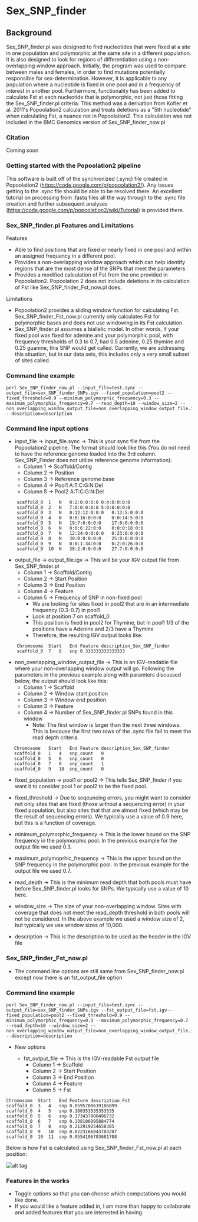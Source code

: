 Sex_SNP_finder
==============
Background
--------------
Sex_SNP_finder.pl was designed to find nucleotides that were fixed at a site in one population and polymorphic at the same site in a different population. It is also designed to look for regions of differentiation using a non-overlapping window approach. Initially, the program was used to compare between males and females, in order to find mutations potentially responsible for sex-determination. However, it is applicable to any population where a nucleotide is fixed in one pool and in a frequency of interest in another pool. Furthermore, functionality has been added to calculate Fst at each nucleotide that is polymorphic, not just those fitting the Sex_SNP_finder.pl criteria. This method was a derivation from Kofler et al. 2011's Popoolation2 calculation and treats deletions as a "5th nucleotide" when calculating Fst, a nuance not in Popoolation2. This calculation was not included in the BMC Genomics version of Sex_SNP_finder_now.pl

### Citation

Coming soon

### Getting started with the Popoolation2 pipeline

This software is built off of the synchronized (.sync) file created in Popoolation2 (https://code.google.com/p/popoolation2/). Any issues getting to the .sync file should be able to be resolved there. An excellent tutorial on processing from .fastq files all the way through to the .sync file creation and further subsequent analyses (https://code.google.com/p/popoolation2/wiki/Tutorial) is provided there.

### Sex_SNP_finder.pl Features and Limitations

Features

* Able to find positions that are fixed or nearly fixed in one pool and within an assigned frequency in a different pool.
* Provides a non-overlapping window approach which can help identify regions that are the most dense of the SNPs that meet the parameters
* Provides a modified calculation of Fst from the one provided in Popoolation2. Popoolation 2 does not include deletions in its calculation of Fst like Sex_SNP_finder_Fst_now.pl does.

Limitations

* Popoolation2 provides a sliding window function for calculating Fst. Sex_SNP_finder_Fst_now.pl currently only calculates Fst for polymorphic bases and does not use windowing in its Fst calculation. 
* Sex_SNP_finder.pl assumes a biallelic model. In other words, if your fixed pool was fixed for adenine and your polymorphic pool, with frequency thresholds of 0.3 to 0.7, had 0.5 adenine, 0.25 thymine and 0.25 guanine, this SNP would get called. Currently, we are addressing this situation, but in our data sets, this includes only a very small subset of sites called.

### Command line example

```
perl Sex_SNP_finder_now.pl --input_file=test.sync --output_file=sex_SNP_finder_SNPs.igv --fixed_population=pool2 --fixed_threshold=0.9 --minimum_polymorphic_frequency=0.3 --maximum_polymorphic_frequency=0.7 --read_depth=10 --window_size=2 --non_overlapping_window_output_file=non_overlapping_window_output_file.igv --description=description
```

### Command line input options

* input_file -> input_file.sync -> This is your sync file from the Popoolation2 pipeline. The format should look like this (You do not need to have the reference genome loaded into the 3rd column. Sex_SNP_Finder does not utilize reference genome information):
    - Column 1 -> Scaffold/Contig
    - Column 2 -> Position
    - Column 3 -> Reference genome base
    - Column 4 -> Pool1 A:T:C:G:N:Del
    - Column 5 -> Pool2 A:T:C:G:N:Del
```
    scaffold_0	1	N	0:2:0:0:0:0	0:4:0:0:0:0
    scaffold_0	2	N	7:0:0:0:0:0	5:0:0:0:0:0
    scaffold_0	3	N	0:12:12:0:0:0	0:13:5:0:0:0
    scaffold_0	4	N	0:0:16:0:0:0	0:0:14:5:0:0
    scaffold_0	5	N	19:7:0:0:0:0	17:0:0:0:0:0
    scaffold_0	6	N	0:0:6:22:0:0	0:0:0:18:0:0
    scaffold_0	7	N	12:24:0:0:0:0	0:23:0:0:0:0
    scaffold_0	8	N	30:0:0:0:0:0	25:0:0:0:0:0
    scaffold_0	9	N	0:0:1:34:0:0	0:2:0:26:0:0
    scaffold_0	10	N	38:2:0:0:0:0	27:7:0:0:0:0
```

* output_file -> output_file.igv -> This will be your IGV output file from Sex_SNP_finder.pl 
    - Column 1 -> Scaffold/Contig
    - Column 2 -> Start Position
    - Column 3 -> End Position
    - Column 4 -> Feature
    - Column 5 -> Frequency of SNP in non-fixed pool
        * We are looking for sites fixed in pool2 that are in an intermediate frequency (0.3-0.7) in pool1
        * Look at position 7 on scaffold_0
        * This position is fixed in pool2 for Thymine, but in pool1 1/3 of the positions have a Adenine and 2/3 have a Thymine
        * Therefore, the resulting IGV output looks like:

    
``` 
    Chromosome	Start	End	Feature	description_Sex_SNP_finder
    scaffold_0	7	8	snp	0.333333333333333
```

* non_overlapping_window_output_file -> This is an IGV-readable file where your non-overlapping window output will go. Following the parameters in the previous example along with paramters discussed below, the output should look like this:
   - Column 1 -> Scaffold
   - Column 2 -> Window start position
   - Column 3 -> Window end position
   - Column 3 -> Feature
   - Column 4 -> Number of Sex_SNP_finder.pl SNPs found in this window
      * Note: The first window is larger than the next three windows. This is because the first two rows of the .sync file fail to meet the read depth criteria.
```
   Chromosome   Start   End Feature description_Sex_SNP_finder
   scaffold_0	1	4	snp_count   0
   scaffold_0	5	6	snp_count   0
   scaffold_0	7	8	snp_count   1
   scaffold_0	9	10	snp_count   0
```

* fixed_population -> pool1 or pool2 -> This tells Sex_SNP_finder if you want it to consider pool 1 or pool2 to be the fixed pool.

* fixed_threshold -> Due to seqeuncing errors, you might want to consider not only sites that are fixed (those without a sequencing error) in your fixed population, but also sites that that are almost fixed (which may be the result of sequencing errors). We typically use a value of 0.9 here, but this is a function of coverage.

* minimum_polymorphic_frequency -> This is the lower bound on the SNP frequency in the polymorphic pool. In the previous example for the output file we used 0.3.

* maximum_polymoprhic_frequency -> This is the upper bound on the SNP frequency in the polymorphic pool. In the previous example for the output file we used 0.7.

* read_depth -> This is the minimum read depth that both pools must have before Sex_SNP_finder.pl looks for SNPs. We typically use a value of 10 here.

* window_size -> The size of your non-overlapping window. Sites with coverage that does not meet the read_depth threshold in both pools will not be considered. In the above example we used a window size of 2, but typically we use window sizes of 10,000. 

* description -> This is the description to be used as the header in the IGV file

### Sex_SNP_finder_Fst_now.pl

* The command line options are still same from Sex_SNP_finder_now.pl except now there is an fst_output_file option

### Command line example

```
perl Sex_SNP_finder_now.pl --input_file=test.sync --output_file=sex_SNP_finder_SNPs.igv --fst_output_file=fst.igv--fixed_population=pool2 --fixed_threshold=0.9 --minimum_polymorphic_frequency=0.3 --maximum_polymorphic_frequency=0.7 --read_depth=10 --window_size=2 --non_overlapping_window_output_file=non_overlapping_window_output_file.igv --description=description
```

* New options

    - fst_output_file -> This is the IGV-readable Fst output file
        * Column 1 -> Scaffold
        * Column 2 -> Start Position
        * Column 3 -> End Position
        * Column 4 -> Feature
        * Column 5 -> Fst
```
Chromosome	Start	End	Feature	description_Fst
scaffold_0	3	4	snp	0.0595708639186899
scaffold_0	4	5	snp	0.160353535353535
scaffold_0	5	6	snp	0.173437908496732
scaffold_0	6	7	snp	0.138106995884774
scaffold_0	7	8	snp	0.212919254658385
scaffold_0	9	10	snp	0.0223166843783207
scaffold_0	10	11	snp	0.0554106783681708
```

Below is how Fst is calculated using Sex_SNP_finder_Fst_now.pl at each position:

![alt tag](https://github.com/Gammerdinger/sex-SNP-finder/blob/master/Popoolation2%20Fst%20equation.png)

### Features in the works

* Toggle options so that you can choose which computations you would like done.
* If you would like a feature added in, I am more than happy to collaborate and added features that you are interested in having.
